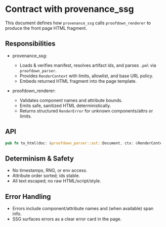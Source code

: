 # Contract with provenance_ssg

This document defines how `provenance_ssg` calls `proofdown_renderer` to produce the front page HTML fragment.

## Responsibilities

- provenance_ssg:
  - Loads & verifies manifest, resolves artifact ids, and parses `.pml` via `proofdown_parser`.
  - Provides `RenderContext` with limits, allowlist, and base URL policy.
  - Embeds returned HTML fragment into the page template.

- proofdown_renderer:
  - Validates component names and attribute bounds.
  - Emits safe, sanitized HTML deterministically.
  - Returns structured `RenderError` for unknown components/attrs or limits.

## API

```rust
pub fn to_html(doc: &proofdown_parser::ast::Document, ctx: &RenderContext) -> Result<String, RenderError>;
```

## Determinism & Safety

- No timestamps, RNG, or env access.
- Attribute order sorted; ids stable.
- All text escaped; no raw HTML/script/style.

## Error Handling

- Errors include component/attribute names and (when available) span info.
- SSG surfaces errors as a clear error card in the page.
